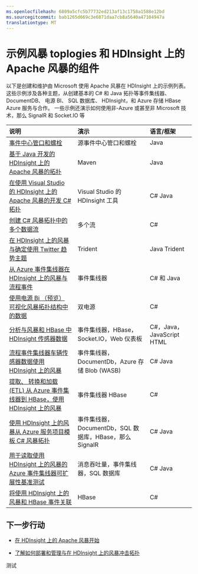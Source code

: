 ```yaml
---
ms.openlocfilehash: 6809a5cfc5b77732ed213af13c1758a1588e12bd
ms.sourcegitcommit: bab1265d669c3e6871daa7cb8a5640a47104947a
translationtype: MT
---
```

<properties
 pageTitle="Apache 风暴拓扑示例在 HDInsight |Microsoft Azure"
 description="创建和经 HDInsight 包括基本 C# 和 Java 拓扑结构，并使用事件集线器上的 Apache 风暴冲击拓扑示例的列表。"
 services="hdinsight"
 documentationCenter=""
 authors="Blackmist"
 manager="paulettm"
 editor="cgronlun"
    tags="azure-portal"/>

<tags
 ms.service="hdinsight"
 ms.devlang="na"
 ms.topic="article"
 ms.tgt_pltfrm="na"
 ms.workload="big-data"
 ms.date="07/21/2015"
 ms.author="larryfr"/>

# 示例风暴 toplogies 和 HDInsight 上的 Apache 风暴的组件

以下是创建和维护由 Microsoft 使用 Apache 风暴在 HDInsight 上的示例列表。 这些示例涉及各种主题，从创建基本的 C# 和 Java 拓扑等事件集线器、 DocumentDB、 电源 BI、 SQL 数据库、 HDInsight，和 Azure 存储 HBase Azure 服务与合作。 一些示例还演示如何使用非-Azure 或甚至非 Microsoft 技术，那么 SignalR 和 Socket.IO 等

| 说明                                                                                             | 演示                                         | 语言/框架         |
|:--------------------------------------------------------------------------------------------------------|:-----------------------------------------------------|:---------------------------|
| [事件中心管口和螺栓](https://github.com/apache/storm/tree/master/external/storm-eventhubs) | 源事件中心管口和螺栓 | Java |
| [基于 Java 开发的 HDInsight 上的 Apache 风暴的拓扑][5797064f]                                 | Maven                                                | Java                       |
| [在使用 Visual Studio 的 HDInsight 上的 Apache 风暴的开发 C# 拓扑][16fce2d1]                     | Visual Studio 的 HDInsight 工具                    | C# Java                   |
| [创建 C# 风暴拓扑中的多个数据流][ec5a4064]                                         | 多个流                                     | C#                         |
| [在 HDInsight 上的风暴与确定使用 Twitter 趋势主题][3c86c7c8]                                   | Trident                                              | Java Trident              |
| [从 Azure 事件集线器在 HDInsight 上的风暴与流程事件][844d1d81]                                | 事件集线器                                           | C# 和 Java                |
| [使用电源 Bi （预览） 可视化风暴拓扑结构中的数据][94 15238 d]                              | 双电源                                             | C#                         |
| [分析与风暴和 HBase 中 HDInsight 传感器数据][ab894747]                                     | 事件集线器，HBase，Socket.IO，Web 仪表板          | C#，Java，JavaScript HTML |
| [流程事件集线器车辆传感器数据使用 HDInsight 上的风暴][246ee964]                        | 事件集线器，DocumentDb，Azure 存储 Blob (WASB)    | C# Java                   |
| [提取、 转换和加载 (ETL) 从 Azure 事件集线器到 HBase，使用 HDInsight 上的风暴][b4b68194] | 事件集线器 HBase                                    | C#                         |
| [使用 HDInsight 上的风暴从 Azure 服务项目模板 C# 风暴拓扑][ce0c02a2]  | 事件集线器，DocumentDb，SQL 数据库，HBase，那么 SignalR | C# Java                   |
| [用于读取使用 HDInsight 上的风暴的 Azure 事件集线器可扩展性基准测试][d6c540e3]           | 消息吞吐量，事件集线器，SQL 数据库         | C# Java                   |
| [将使用 HDInsight 上的风暴和 HBase 事件关联](hdinsight-storm-correlation-topology.md) | HBase | C# |

## 下一步行动

* [在 HDInsight 上的 Apache 风暴开始][2b8c3488]

* [了解如何部署和管理与在 HDInsight 上的风暴冲击拓扑][6eb0d3b8]

  [2b8c3488]: ../hdinsight-storm-getting-started.md "了解如何 HDInsight 群集上创建有暴风雨，风暴仪表板用于部署的示例拓扑。"
  [6eb0d3b8]: hdinsight-storm-deploy-monitor-topology.md "了解如何部署和管理拓扑对 Visual Studio 中使用基于 web 的风暴仪表板和风暴 UI 或 HDInsight 工具。"
  [16fce2d1]: hdinsight-storm-develop-csharp-visual-studio-topology.md "了解如何通过使用 HDInsight 工具 Visual Studio 创建 C# 风暴拓扑。"
  [5797064f]: hdinsight-storm-develop-java-topology.md "学习如何在 Java 中，使用 Maven，通过创建一个基本的 wordcount 拓扑创建风暴拓扑。"
  [94 15238 d]: hdinsight-storm-power-bi-topology.md "演示如何写入数据电源 BI C# 拓扑中，然后从数据创建的图表和仪表盘。"
  [ec5a4064]: https://github.com/Blackmist/csharp-storm-example "Demonstrates 执行字数统计，在 C# 中实现的一个基本风暴拓扑。这还演示了如何创建一个 C# 拓扑中的多个数据流。"
  [844d1d81]: hdinsight-storm-develop-csharp-event-hub-topology.md "学习如何从读取和写入数据与风暴 Azure 事件集线器上 HDInsight。"
  [ab894747]: hdinsight-storm-sensor-data-analysis.md "学习如何在 HDInsight 上使用 Apache 风暴处理从 Azure 事件集线器的传感器数据，直观地显示它使用 D3.js，并 （可选） 将其存储到 HBase。"
  [3c86c7c8]: hdinsight-storm-twitter-trending.md "在 Twitter 上学习如何使用 Trident 可以确定趋势主题 （基于 hashtags，） 风暴拓扑。"
  [246ee964]: hdinsight-storm-iot-eventhub-documentdb.md "学习如何使用风暴拓扑从 Azure 事件集线器，读取消息读取文档从 Azure DocumentDB 进行引用数据和数据存储到 Azure 存储。"
  [d6c540e3]: https://github.com/hdinsight/hdinsight-storm-examples/blob/master/EventCountExample "几种拓扑，以演示吞吐量从 Azure 事件集线器读取并存储到 SQL 数据库在 HDInsight 上使用 Apache 风暴。"
  [b4b68194]: https://github.com/hdinsight/hdinsight-storm-examples/blob/master/RealTimeETLExample "学习如何从 Azure 事件集线器，聚合读取数据和转换数据，然后将其存储到 HDInsight 上 HBase。"
  [ce0c02a2]: https://github.com/hdinsight/hdinsight-storm-examples/tree/master/templates/HDInsightStormExamples "本项目包含 spouts、 螺栓和与类似事件集线器、 DocumentDB 和 SQL 数据库的各种 Azure 服务进行交互的拓扑模板。"
 
测试
